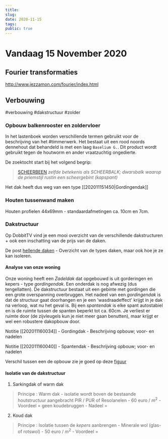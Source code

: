 ```yaml
---
title:
slug: 
date: 2020-11-15
tags: 
public: true
---
```


# Vandaag 15 November 2020
## Fourier transformaties
http://www.jezzamon.com/fourier/index.html

## Verbouwing
#verbouwing #dakstructuur #zolder
### Opbouw balkenrooster en zoldervloer
In het lastenboek worden verschillende termen gebruikt voor de beschrijving van het #timmerwerk. Het bestaat uit een rood noords dennehout dat behandeld is met een laag `Baselium G.`.  Dit product wordt gebruikt tegen de houtworm en ander vraatzuchtig ongedierte.

De zoektocht start bij het volgend begrip:

> [SCHEERBEEN](https://www.dbnl.org/tekst/leme001taal02_01/leme001taal02_01_0021.php)
> *zelfde betekenis als SCHEERBALK; dwarsbalk waarop de priemstijl rustin een scheergebint (kapspant)*

Het dak heeft dus weg van een type [[202011151450|Gordingendak]]

### Houten tussenwand maken
Houten profielen 44x69mm - standaardafmetingen ca. 10cm en 7cm.

### Dakstructuur
Op DobbitTV vind je een mooi overzicht van de verschillende dakstructuren + ook een inschatting van de prijs van de daken. 

De post [hellende daken](https://www.dobbit.be/nl/dossier/EDBbe1910W00_01#h121sjs3bmchtg6y7rj1t3uycr1egh6fe) - Overzicht van de types daken, maar ook hoe je ze kan isoleren.

#### Analyse van onze woning
Onze woning heeft een *Zadeldak* dat opgebouwd is uit gorderingen en kepers - type *gordingendak*. Een onderdak is nog afwezig (dus tengellatten). De dakstructuur bestaat uit een gebinte met gordingen die een grote overspanning overbruggen. Het nadeel van een *gordingendak* is dat de structuur gaat doorhangen en je een 'wasdraadeffect' krijgt in je dak na verloop, wat nu het geval is. Bij een *spantendak* is elke spant autostabiel en is de ruimte tussen de spanten beperkt tot ca. 60cm. Je verliest er ruimte door (de zijvleugels kun je niet meer gaan benutten), maar krijgt er wel een robustere dakopbouw door.

Notitie [[202011160034]] - Gordingdak - Beschrijving opbouw; voor- en nadelen

Notitie [[202011160040]] - Spantendak - Beschrijving opbouw; voor- en nadelen

Verschil tussen een de opbouw zie je goed op deze [figuur](https://dmma.be/wp-content/uploads/2019/04/dmma-FAQ-1-timmerwerk.jpg)

#### Isolatie van de dakstructuur
1. Sarkingdak of warm dak
>Principe : Warm dak - isolatie wordt boven de bestaande houtstructuur aangebracht
PIR / PUR of Resolanelen - 60 euro / $m^{2}$ - Voordeel = geen koudebruggen - Nadeel = 
2. Koud dak
> Principe : Isolatie tussen de *kepers* aanbrengen - Minerale wol (glas- of rotswol) - 50 euro / $m^{2}$ - Voordeel = 
	


